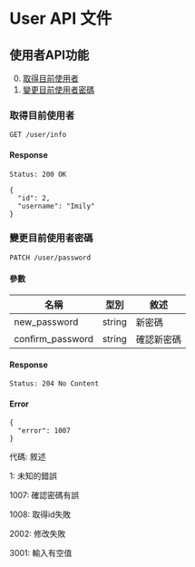 # User API 文件

## 使用者API功能

0. [取得目前使用者](#取得目前使用者)
0. [變更目前使用者密碼](#變更目前使用者密碼)

### 取得目前使用者

`GET /user/info`

#### Response

`Status: 200 OK`

```
{
  "id": 2,
  "username": "Imily"
}
```

### 變更目前使用者密碼

`PATCH /user/password`

#### 參數

名稱 | 型別 | 敘述
--- | --- | ---
new_password     | string | 新密碼
confirm_password | string | 確認新密碼

#### Response

`Status: 204 No Content`

#### Error

```
{
  "error": 1007
}
```

代碼: 敘述

1: 未知的錯誤

1007: 確認密碼有誤

1008: 取得id失敗

2002: 修改失敗

3001: 輸入有空值
